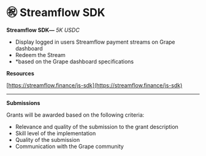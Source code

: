 # ㊗ Streamflow SDK

**Streamflow SDK**_**—** 5K USDC_

* Display logged in users Streamflow payment streams on Grape dashboard
* Redeem the Stream
* \*based on the Grape dashboard specifications



**Resources**

[https://streamflow.finance/js-sdk](https://streamflow.finance/js-sdk)

****

**Submissions**

Grants will be awarded based on the following criteria:

* Relevance and quality of the submission to the grant description
* Skill level of the implementation
* Quality of the submission
* Communication with the Grape community
